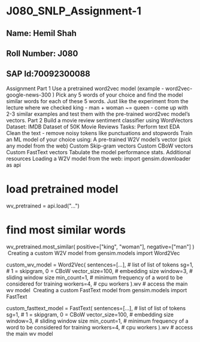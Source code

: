 # J080_SNLP_Assignment-1
## Name: Hemil Shah
## Roll Number: J080
## SAP Id:70092300088

Assignment
Part 1
Use a pretrained word2vec model (example - word2vec-google-news-300 )
Pick any 5 words of your choice and find the model similar words for each of these 5 words.
Just like the experiment from the lecture where we checked king - man + woman ~= queen  - come up with 2-3 similar examples and test them with the pre-trained word2vec model’s vectors.
Part 2
Build a movie review sentiment classifier using WordVectors
Dataset: IMDB Dataset of 50K Movie Reviews​
Tasks:
Perform text EDA
Clean the text - remove noisy tokens like punctuations and stopwords
Train an ML model of your choice using:
A pre-trained W2V model’s vector (pick any model from the web)
Custom Skip-gram vectors
Custom CBoW vectors
Custom FastText vectors
Tabulate the model performance stats.
Additional resources
Loading a W2V model from the web:
import gensim.downloader as api

# load pretrained model
wv_pretrained = api.load("...")

# find most similar words
wv_pretrained.most_similar(
	positive=["king", "woman"], 
	negative=["man"]
)
​
Creating a custom W2V model
from gensim.models import Word2Vec

custom_wv_model = Word2Vec(
    sentences=[...], # list of list of tokens
    sg=1, # 1 = skipgram, 0 = CBoW
    vector_size=100, # embedding size
    window=3, # sliding window size
    min_count=1, # minimum frequency of a word to be considered for training
    workers=4, # cpu workers
).wv # access the main wv model
​
Creating a custom FastText model
from gensim.models import FastText

custom_fasttext_model = FastText(
    sentences=[...], # list of list of tokens
    sg=1, # 1 = skipgram, 0 = CBoW
    vector_size=100, # embedding size
    window=3, # sliding window size
    min_count=1, # minimum frequency of a word to be considered for training
    workers=4, # cpu workers
).wv # access the main wv model
